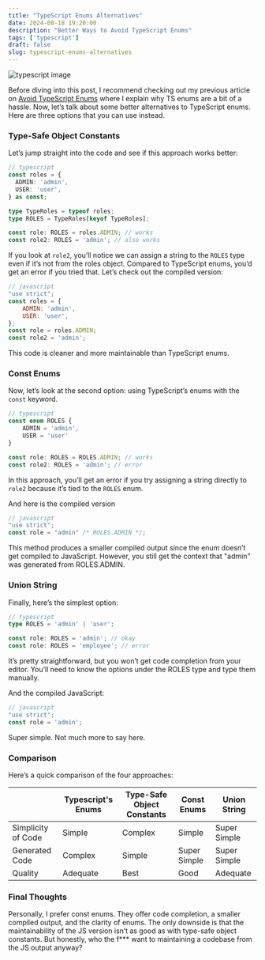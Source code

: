```yaml
---
title: "TypeScript Enums Alternatives"
date: 2024-08-18 19:20:00
description: "Better Ways to Avoid TypeScript Enums"
tags: ['typescript']
draft: false
slug: typescript-enums-alternatives
---
```


![typescript image](https://andrejgajdos.com/wp-content/uploads/2023/08/typescript.webp)

Before diving into this post, I recommend checking out my previous article on [Avoid TypeScript Enums](https://nusendra.com/post/avoid-typescript-enums) where I explain why TS enums are a bit of a hassle. Now, let’s talk about some better alternatives to TypeScript enums. Here are three options that you can use instead.

### Type-Safe Object Constants

Let’s jump straight into the code and see if this approach works better:

```typescript
// typescript
const roles = {
  ADMIN: 'admin',
  USER: 'user',
} as const;

type TypeRoles = typeof roles;
type ROLES = TypeRoles[keyof TypeRoles];

const role: ROLES = roles.ADMIN; // works
const role2: ROLES = 'admin'; // also works
```

If you look at `role2`, you’ll notice we can assign a string to the `ROLES` type even if it’s not from the roles object. Compared to TypeScript enums, you’d get an error if you tried that. Let’s check out the compiled version:

```javascript
// javascript
"use strict";
const roles = {
    ADMIN: 'admin',
    USER: 'user',
};
const role = roles.ADMIN;
const role2 = 'admin';
```

This code is cleaner and more maintainable than TypeScript enums.

### Const Enums

Now, let’s look at the second option: using TypeScript’s enums with the `const` keyword.

```typescript
// typescript
const enum ROLES {
    ADMIN = 'admin',
    USER = 'user'
}

const role: ROLES = ROLES.ADMIN; // works
const role2: ROLES = 'admin'; // error
```

In this approach, you’ll get an error if you try assigning a string directly to `role2` because it’s tied to the `ROLES` enum.

And here is the compiled version

```javascript
// javascript
"use strict";
const role = "admin" /* ROLES.ADMIN */;
```

This method produces a smaller compiled output since the enum doesn’t get compiled to JavaScript. However, you still get the context that "admin" was generated from ROLES.ADMIN.

### Union String

Finally, here’s the simplest option:

```typescript
// typescript
type ROLES = 'admin' | 'user';

const role: ROLES = 'admin'; // okay
const role: ROLES = 'employee'; // error
```

It’s pretty straightforward, but you won’t get code completion from your editor. You’ll need to know the options under the ROLES type and type them manually.

And the compiled JavaScript:

```javascript
// javascript
"use strict";
const role = 'admin';
```

Super simple. Not much more to say here.

### Comparison

Here’s a quick comparison of the four approaches:

|  |Typescript's Enums | Type-Safe Object Constants | Const Enums | Union String |
|---|---|---|---|---|
| Simplicity of Code | Simple | Complex | Simple | Super Simple  |
| Generated Code | Complex  | Simple  | Super Simple  | Super Simple  |
| Quality  | Adequate  | Best  | Good  | Adequate  |

### Final Thoughts
Personally, I prefer const enums. They offer code completion, a smaller compiled output, and the clarity of enums. The only downside is that the maintainability of the JS version isn’t as good as with type-safe object constants. But honestly, who the f*** want to maintaining a codebase from the JS output anyway?


